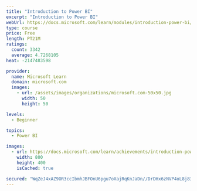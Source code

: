 ```yaml
---
title: "Introduction to Power BI"
excerpt: "Introduction to Power BI"
webUrl: https://docs.microsoft.com/learn/modules/introduction-power-bi/
type: course
price: Free
length: PT21M
ratings:
  count: 3342
  average: 4.7268105
heat: -2147483598

provider:
  name: Microsoft Learn
  domain: microsoft.com
  images:
    - url: /assets/images/organizations/microsoft.com-50x50.jpg
      width: 50
      height: 50

levels:
  - Beginner

topics:
  - Power BI

images:
  - url: https://docs.microsoft.com/learn/achievements/introduction-power-bi-social.png
    width: 800
    height: 400
    isCached: true

secured: "WqZeJ4xAZ9OR3ccIbmhJBFOnU6pgu7oXajRqKnJaDn//DrDHx6zNVP4oL8j835/maapd037nRmZ+WEMhjeL/L4RiH2et5qKiIkjHGL2Nm+P9wv+SKO/gBFSlaq01CPHPsZIB8bhpBE//pOWK+EUCVFvxUqFBbzEwTamzeYrb6SWIo90bnz8+Van264vKume3xM/TY8pqBM3tEQReb+0JyT5iL1DcTszcjBobOg/f+KTkdadhXS36sOJTyIo2X/3xJxsJ17pxljrMGcWlKS1+Ei02TbFaXh5QPPm5ZmRidF1Bp2KK6SQSyyc5UT8vB1cfpPebvgxvxssa5gsOKIajX4d0B5CKxB+Fy24Mj7Luz2wvZi9Ev2fFRfW/zxq6mVSu8r5V3RvHvqoGLQYEJt9ldCVP68/e/aN6Wzqo481bVSk=;ETtra+Ahoxb+t1mQVG2lpA=="
---
```


